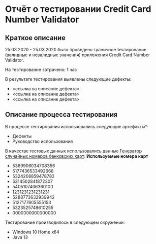 # Отчёт о тестировании Credit Card Number Validator

## Краткое описание

25.03.2020 - 25.03.2020 было проведено граничное тестирование (валидные и невалидные значения) приложения Credit Card Number Validator.

На тестирование затрачено: 1 час

В результате тестирования выявлены следующие дефекты:
* <ссылка на описание дефекта>
* <ссылка на описание дефекта>
* <ссылка на описание дефекта>

## Описание процесса тестирования

В процессе тестирования использовались следующие артефакты*:
* Дефекты
* Руководство использования

В качестве тестовых данных использовались данные [Генератор случайных номеров банковских карт](https://cartoved.ru/common/generator-kreditnyh-kart.html):
**Используемые номера карт**
* 5369906034708356
* 5177436533492668
* 5324208859478783
* 5314502841872307
* 5405107406360100
* 1231231231231231
* 5288773632939942
* 5127177605555153
* 5323525748610255
* 0000000000000000


Тестирование производилось в следующем окружении:
* Windows 10 Home x64
* Java 13